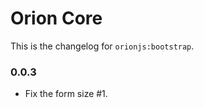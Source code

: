 Orion Core
==========

This is the changelog for ```orionjs:bootstrap```.

### 0.0.3

- Fix the form size #1.